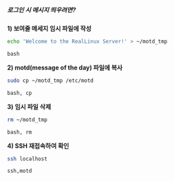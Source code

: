 ##### 로그인 시 메시지 띄우려면? #####

**1) 보여줄 메세지 임시 파일에 작성**

```bash
echo 'Welcome to the RealLinux Server!' > ~/motd_tmp
```

```tech
bash
```

**2) motd(message of the day) 파일에 복사**

```bash
sudo cp ~/motd_tmp /etc/motd
```

```tech
bash, cp
```

**3) 임시 파일 삭제**
```bash
rm ~/motd_tmp
```

```tech
bash, rm
```

**4) SSH 재접속하여 확인**

```bash
ssh localhost
```

```tech
ssh,motd
```
